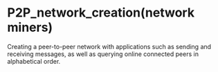 # P2P_network_creation(network miners)
 Creating a peer-to-peer network with applications such as sending and receiving messages, as well as querying online connected peers in alphabetical order.

